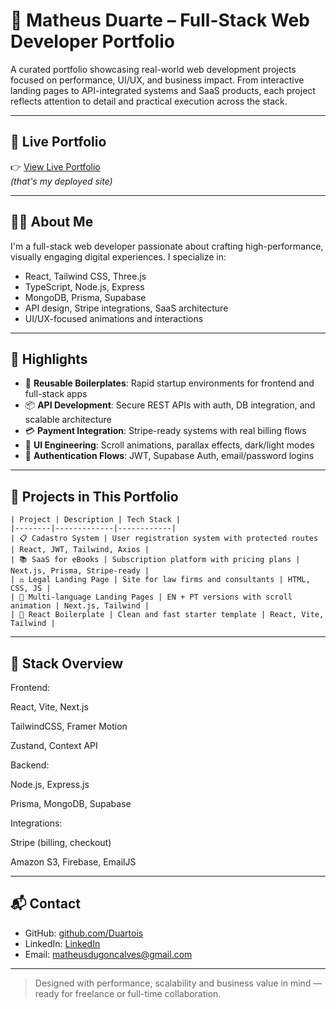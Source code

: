 # 💼 Matheus Duarte – Full-Stack Web Developer Portfolio

A curated portfolio showcasing real-world web development projects focused on performance, UI/UX, and business impact. From interactive landing pages to API-integrated systems and SaaS products, each project reflects attention to detail and practical execution across the stack.

---

## 🔗 Live Portfolio

👉 [View Live Portfolio](https://portifolio-matheusd.vercel.app/)  
*(that's my deployed site)*

---

## 👨‍💻 About Me

I'm a full-stack web developer passionate about crafting high-performance, visually engaging digital experiences. I specialize in:

- React, Tailwind CSS, Three.js
- TypeScript, Node.js, Express
- MongoDB, Prisma, Supabase
- API design, Stripe integrations, SaaS architecture
- UI/UX-focused animations and interactions

---

## 🧠 Highlights

- 🔁 **Reusable Boilerplates**: Rapid startup environments for frontend and full-stack apps
- 📦 **API Development**: Secure REST APIs with auth, DB integration, and scalable architecture
- 💳 **Payment Integration**: Stripe-ready systems with real billing flows
- 🎨 **UI Engineering**: Scroll animations, parallax effects, dark/light modes
- 🔐 **Authentication Flows**: JWT, Supabase Auth, email/password logins

---

## 🧱 Projects in This Portfolio
```
| Project | Description | Tech Stack |
|--------|-------------|------------|
| 📋 Cadastro System | User registration system with protected routes | React, JWT, Tailwind, Axios |
| 📚 SaaS for eBooks | Subscription platform with pricing plans | Next.js, Prisma, Stripe-ready |
| ⚖️ Legal Landing Page | Site for law firms and consultants | HTML, CSS, JS |
| 🎯 Multi-language Landing Pages | EN + PT versions with scroll animation | Next.js, Tailwind |
| 🚀 React Boilerplate | Clean and fast starter template | React, Vite, Tailwind |
```
---

## 🧩 Stack Overview

Frontend:

React, Vite, Next.js

TailwindCSS, Framer Motion

Zustand, Context API

Backend:

Node.js, Express.js

Prisma, MongoDB, Supabase

Integrations:

Stripe (billing, checkout)

Amazon S3, Firebase, EmailJS

---

## 📬 Contact

- GitHub: [github.com/Duartois](https://github.com/Duartois)
- LinkedIn: [LinkedIn](https://www.linkedin.com/in/matheusduartegoncalves/)
- Email: matheusdugoncalves@gmail.com

---

> Designed with performance, scalability and business value in mind — ready for freelance or full-time collaboration.
